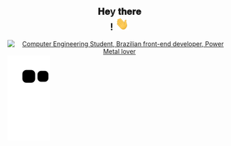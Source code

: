 <div align="center">
<h2> 𝐇𝐞y 𝐭𝐡𝐞𝐫𝐞  <Br> <Do What Excites/>! <img src="https://github.com/ABSphreak/ABSphreak/blob/master/gifs/Hi.gif" width="30px"></h2>
</div>
<div align="center">
    <a href="https://git.io/typing-svg"><img src="https://readme-typing-svg.demolab.com?font=Roboto+Slab&color=%237E3ACE&size=30&center=true&vCenter=true&width=450&lines=I'm+Pratik;Computer+Engineering+Student;Tech+Enthusiast;Alternative+Rock+Lover+%3C3" alt="Computer Engineering Student, Brazilian front-end developer, Power Metal lover"></a>
</div>
<img alt="github contribution snake animation" src="https://github.com/Carol42/Carol42/blob/output/github-contribution-grid-snake.svg">
<!--
**Pratik-Prakash-Sannakki/Pratik-Prakash-Sannakki** is a ✨ _special_ ✨ repository because its `README.md` (this file) appears on your GitHub profile.

Here are some ideas to get you started:

- 🔭 I’m currently working on ...
- 🌱 I’m currently learning ...
- 👯 I’m looking to collaborate on ...
- 🤔 I’m looking for help with ...
- 💬 Ask me about ...
- 📫 How to reach me: ...
- 😄 Pronouns: ...
- ⚡ Fun fact: ...
-->

### Vibin to 🎧

[![Spotify](https://novatorem-omega-blue.vercel.app/api/spotify)](https://open.spotify.com/user/31sea6kbq76vguqgczex6jt32owu)


---

<img align="right" src="http://estruyf-github.azurewebsites.net/api/VisitorHit?user=Bgstatic&repo=Bgstatic&countColorcountColor&countColor=%237B1E7B"/>
